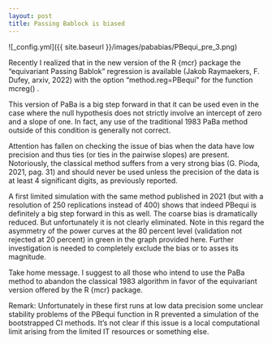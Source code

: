 ```yaml
---
layout: post
title: Passing Bablock is biased
---
```


![_config.yml]({{ site.baseurl }}/images/pababias/PBequi_pre_3.png)

Recently I realized that in the new version of the R {mcr} package the “equivariant Passing Bablok” regression is available (Jakob Raymaekers, F. Dufey, arxiv, 2022) with the option “method.reg=PBequi” for the function mcreg() .

This version of PaBa is a big step forward in that it can be used even in the case where the null hypothesis does not strictly involve an intercept of zero and a slope of one. In fact, any use of the traditional 1983 PaBa method outside of this condition is generally not correct.

Attention has fallen on checking the issue of bias when the data have low precision and thus ties (or ties in the pairwise slopes) are present. Notoriously, the classical method suffers from a very strong bias (G. Pioda, 2021, pag. 31) and should never be used unless the precision of the data is at least 4 significant digits, as previously reported.

A first limited simulation with the same method published in 2021 (but with a resolution of 250 replications instead of 400) shows that indeed PBequi is definitely a big step forward in this as well. The coarse bias is dramatically reduced. But unfortunately it is not clearly eliminated. Note in this regard the asymmetry of the power curves at the 80 percent level (validation not rejected at 20 percent) in green in the graph provided here. Further investigation is needed to completely exclude the bias or to asses its magnitude.

Take home message. I suggest to all those who intend to use the PaBa method to abandon the classical 1983 algorithm in favor of the equivariant version offered by the R {mcr} package.

Remark: Unfortunately in these first runs at low data precision some unclear stability problems of the PBequi function in R prevented a simulation of the bootstrapped CI methods. It’s not clear if this issue is a local computational limit arising from the limited IT resources or something else.
